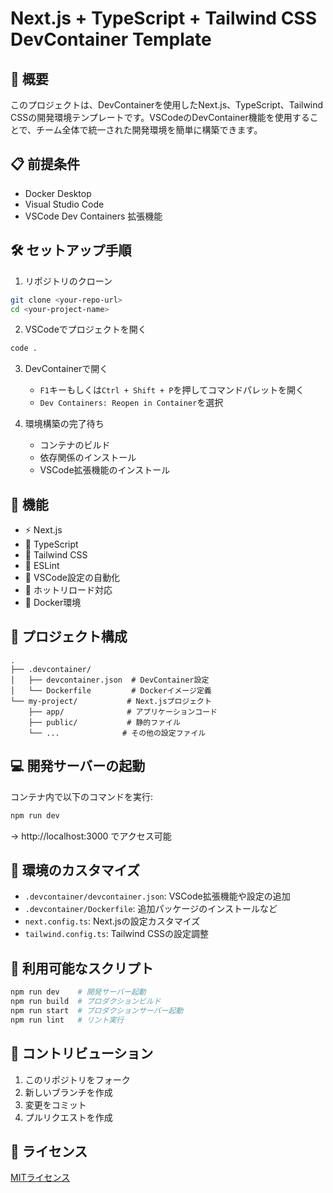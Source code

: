 # Next.js + TypeScript + Tailwind CSS DevContainer Template

## 🚀 概要
このプロジェクトは、DevContainerを使用したNext.js、TypeScript、Tailwind CSSの開発環境テンプレートです。VSCodeのDevContainer機能を使用することで、チーム全体で統一された開発環境を簡単に構築できます。

## 📋 前提条件
- Docker Desktop
- Visual Studio Code
- VSCode Dev Containers 拡張機能

## 🛠️ セットアップ手順

1. リポジトリのクローン
```bash
git clone <your-repo-url>
cd <your-project-name>
```

2. VSCodeでプロジェクトを開く
```bash
code .
```

3. DevContainerで開く
   - `F1`キーもしくは`Ctrl + Shift + P`を押してコマンドパレットを開く
   - `Dev Containers: Reopen in Container`を選択

4. 環境構築の完了待ち
   - コンテナのビルド
   - 依存関係のインストール
   - VSCode拡張機能のインストール

## 🎯 機能
- ⚡️ Next.js
- 🔷 TypeScript
- 🎨 Tailwind CSS
- 📝 ESLint
- 🎁 VSCode設定の自動化
- 🔄 ホットリロード対応
- 🐳 Docker環境

## 📁 プロジェクト構成
```
.
├── .devcontainer/
│   ├── devcontainer.json  # DevContainer設定
│   └── Dockerfile         # Dockerイメージ定義
└── my-project/           # Next.jsプロジェクト
    ├── app/              # アプリケーションコード
    ├── public/           # 静的ファイル
    └── ...              # その他の設定ファイル
```

## 💻 開発サーバーの起動
コンテナ内で以下のコマンドを実行:
```bash
npm run dev
```
→ http://localhost:3000 でアクセス可能

## 🔧 環境のカスタマイズ
- `.devcontainer/devcontainer.json`: VSCode拡張機能や設定の追加
- `.devcontainer/Dockerfile`: 追加パッケージのインストールなど
- `next.config.ts`: Next.jsの設定カスタマイズ
- `tailwind.config.ts`: Tailwind CSSの設定調整

## 📜 利用可能なスクリプト
```bash
npm run dev    # 開発サーバー起動
npm run build  # プロダクションビルド
npm run start  # プロダクションサーバー起動
npm run lint   # リント実行
```

## 🤝 コントリビューション
1. このリポジトリをフォーク
2. 新しいブランチを作成
3. 変更をコミット
4. プルリクエストを作成

## 📝 ライセンス
[MITライセンス](LICENSE)